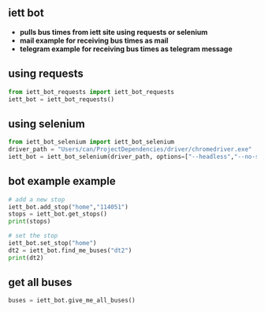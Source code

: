 ## iett bot

- **pulls bus times from iett site using requests or selenium**
- **mail example for receiving bus times as mail**
- **telegram example for receiving bus times as telegram message** 


## using requests
```python
from iett_bot_requests import iett_bot_requests
iett_bot = iett_bot_requests()
```
## using selenium
```python
from iett_bot_selenium import iett_bot_selenium
driver_path = "Users/can/ProjectDependencies/driver/chromedriver.exe"
iett_bot = iett_bot_selenium(driver_path, options=["--headless","--no-sandbox","--disable-dev-shm-usage"])
```

## bot example example
```python
# add a new stop
iett_bot.add_stop("home","114051")
stops = iett_bot.get_stops()
print(stops)

# set the stop
iett_bot.set_stop("home")
dt2 = iett_bot.find_me_buses("dt2")
print(dt2)
```
## get all buses
```python
buses = iett_bot.give_me_all_buses()
```


